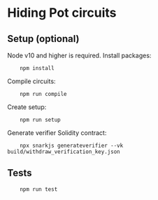 # Hiding Pot circuits

## Setup (optional)
Node v10 and higher is required. Install packages:
``` 
    npm install
```

Compile circuits:
```
    npm run compile
```

Create setup:
``` 
    npm run setup
```

Generate verifier Solidity contract:
```
    npx snarkjs generateverifier --vk build/withdraw_verification_key.json
```


## Tests
```
    npm run test
```